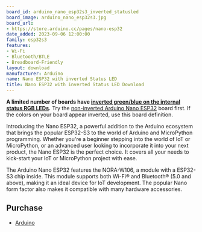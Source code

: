 ```yaml
---
board_id: arduino_nano_esp32s3_inverted_statusled
board_image: arduino_nano_esp32s3.jpg
board_url:
- https://store.arduino.cc/pages/nano-esp32
date_added: 2023-09-06 12:00:00
family: esp32s3
features:
- Wi-Fi
- Bluetooth/BTLE
- Breadboard-Friendly
layout: download
manufacturer: Arduino
name: Nano ESP32 with inverted Status LED
title: Nano ESP32 with inverted Status LED Download
---
```


**A limited number of boards have [inverted green/blue on the internal status RGB LEDs](https://support.arduino.cc/hc/en-us/articles/9589073738012-About-Nano-ESP32-boards-with-inverted-green-and-blue-pins).** Try the [non-inverted Arduino Nano ESP32](arduino_nano_esp32s3) board first. If the colors on your board appear inverted, use this board definition.

Introducing the Nano ESP32, a powerful addition to the Arduino ecosystem that brings the popular ESP32-S3 to the world of Arduino and MicroPython programming. Whether you're a beginner stepping into the world of IoT or MicroPython, or an advanced user looking to incorporate it into your next product, the Nano ESP32 is the perfect choice. It covers all your needs to kick-start your IoT or MicroPython project with ease.

The Arduino Nano ESP32 features the NORA-W106, a module with a ESP32-S3 chip inside. This module supports both Wi-Fi® and Bluetooth® (5.0 and above), making it an ideal device for IoT development. The popular Nano form factor also makes it compatible with many hardware accessories.

## Purchase
* [Arduino](https://store.arduino.cc/pages/nano-esp32)
